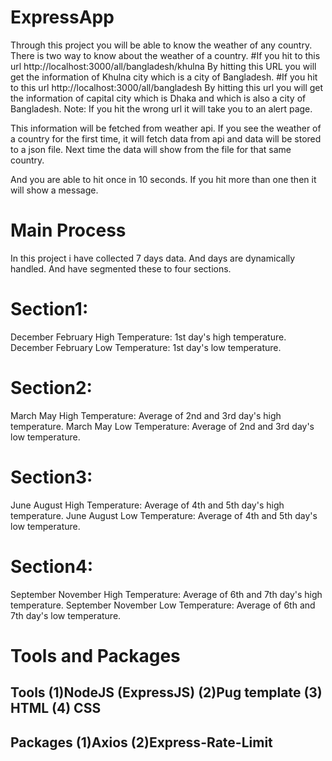 # ExpressApp
Through this project you will be able to know the weather of any country.
There is two way to know about the weather of a country.
#If you hit to this url http://localhost:3000/all/bangladesh/khulna
By hitting this URL you will get the information of Khulna city which is a city of Bangladesh.
#If you hit to this url http://localhost:3000/all/bangladesh
By hitting this url you will get the information of capital city which is Dhaka and which is also a city of Bangladesh.
Note: If you hit the wrong url it will take you to an alert page.

This information will be fetched from weather api.
If you see the weather of a country for the first time, it will fetch data from api and data will be stored to a json file.
Next time the data will show from the file for that same country.

And you are able to hit once in 10 seconds.
If you hit more than one then it will show a message.

# Main Process
In this project i have collected 7 days data. And days are dynamically handled.
And have segmented these to four sections. 

# Section1:
December February High Temperature: 1st day's high temperature.
December February Low Temperature: 1st day's low temperature.

# Section2:
March May High Temperature: Average of 2nd and 3rd day's high temperature.
March May Low Temperature: Average of 2nd and 3rd day's low temperature.

# Section3:
June August High Temperature: Average of 4th and 5th day's high temperature.
June August Low Temperature: Average of 4th and 5th day's low temperature.

# Section4:
September November High Temperature: Average of 6th and 7th day's high temperature.
September November Low Temperature: Average of 6th and 7th day's low temperature.

# Tools and Packages
## Tools (1)NodeJS (ExpressJS) (2)Pug template (3) HTML (4) CSS
## Packages (1)Axios (2)Express-Rate-Limit

